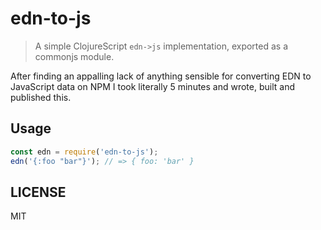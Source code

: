 # edn-to-js

> A simple ClojureScript `edn->js` implementation, exported as a commonjs module.

After finding an appalling lack of anything sensible for converting EDN to JavaScript data on NPM I took literally 5 minutes and wrote, built and published this.

## Usage

```js
const edn = require('edn-to-js');
edn('{:foo "bar"}'); // => { foo: 'bar' }
```

## LICENSE

MIT
